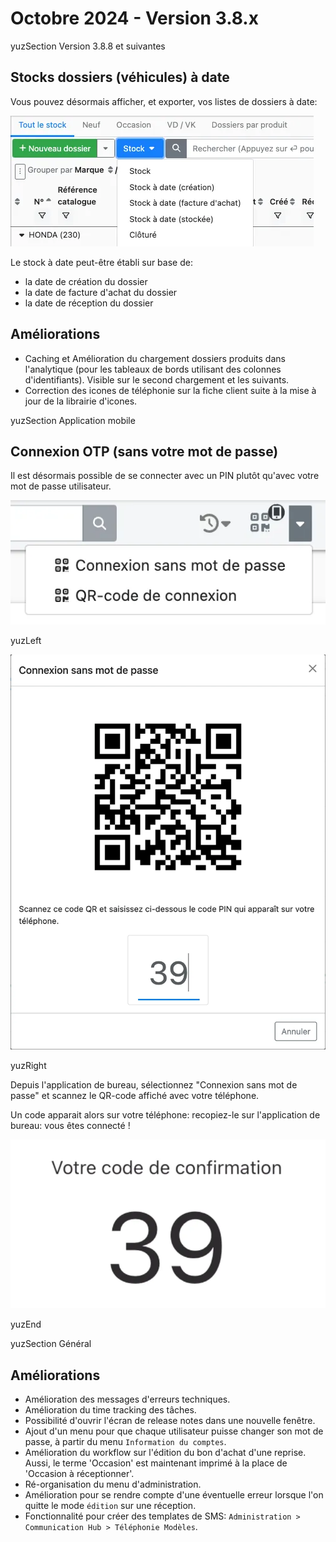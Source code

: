 # Octobre 2024 - Version 3.8.x

yuzSection Version 3.8.8 et suivantes

## Stocks dossiers (véhicules) à date

Vous pouvez désormais afficher, et exporter, vos listes de dossiers à date:

![Stock at date](https://raw.githubusercontent.com/yuzer-software/release-notes/master/release-notes/3.8.0/stock_at_date.webp?w=300px)

Le stock à date peut-être établi sur base de:

- la date de création du dossier
- la date de facture d'achat du dossier
- la date de réception du dossier

## Améliorations

- Caching et Amélioration du chargement dossiers produits dans l'analytique (pour les tableaux de bords utilisant des colonnes d'identifiants). Visible sur le second chargement et les suivants.
- Correction des icones de téléphonie sur la fiche client suite à la mise à jour de la librairie d'icones.

yuzSection Application mobile

## Connexion OTP (sans votre mot de passe)

Il est désormais possible de se connecter avec un PIN plutôt qu'avec votre mot de passe utilisateur.

![select OTP](https://raw.githubusercontent.com/yuzer-software/release-notes/master/release-notes/3.8.0/otp-1.webp?w=300px)

yuzLeft

![OTP popup](https://raw.githubusercontent.com/yuzer-software/release-notes/master/release-notes/3.8.0/otp-2.webp?w=500px)

yuzRight

Depuis l'application de bureau, sélectionnez "Connexion sans mot de passe" et scannez le QR-code affiché avec votre téléphone.

Un code apparait alors sur votre téléphone: recopiez-le sur l'application de bureau: vous êtes connecté !

![OTP mobile](https://raw.githubusercontent.com/yuzer-software/release-notes/master/release-notes/3.8.0/otp-mobile.webp?w=300px)

yuzEnd

yuzSection Général

## Améliorations

- Amélioration des messages d'erreurs techniques.
- Amélioration du time tracking des tâches.
- Possibilité d'ouvrir l'écran de release notes dans une nouvelle fenêtre.
- Ajout d'un menu pour que chaque utilisateur puisse changer son mot de passe, à partir du menu `Information du comptes`.
- Amélioration du workflow sur l'édition du bon d'achat d'une reprise. Aussi, le terme 'Occasion' est maintenant imprimé à la place de 'Occasion à réceptionner'.
- Ré-organisation du menu d'administration.
- Amélioration pour se rendre compte d'une éventuelle erreur lorsque l'on quitte le mode `édition` sur une réception.
- Fonctionnalité pour créer des templates de SMS: `Administration > Communication Hub > Téléphonie Modèles`.
